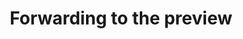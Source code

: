 ---
# permalink: /preview
redirect: https://60725f487db269000878c0bf--worldmusictextbook.netlify.app
layout: redirect
title: Forwarding to the preview
---